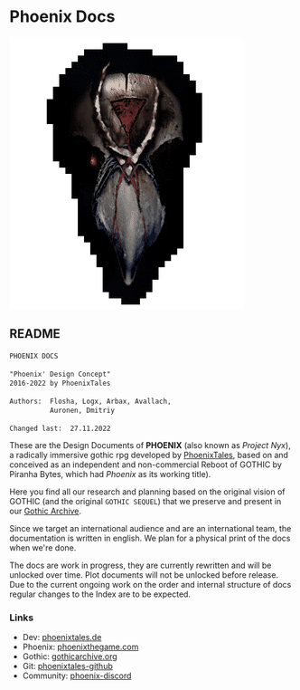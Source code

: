 # Phoenix Docs

![Phoenix' Design Docs](/_img/phoenix-mask-v02.png)

## README

```  
PHOENIX DOCS

"Phoenix' Design Concept"
2016-2022 by PhoenixTales

Authors:  Flosha, Logx, Arbax, Avallach,
          Auronen, Dmitriy

Changed last:  27.11.2022
```  

These are the Design Documents of **PHOENIX** (also known as *Project Nyx*), a radically immersive gothic rpg developed by [PhoenixTales](https://phoenixtales.de), based on and conceived as an independent and non-commercial Reboot of GOTHIC by Piranha Bytes, which had *Phoenix* as its working title).  

Here you find all our research and planning based on the original vision of GOTHIC (and the original `GOTHIC SEQUEL`) that we preserve and present in our [Gothic Archive](https://gothicarchive.org).  

Since we target an international audience and are an international team, the documentation is written in english. We plan for a physical print of the docs when we're done.  

The docs are work in progress, they are currently rewritten and will be unlocked over time. Plot documents will not be unlocked before release. Due to the current ongoing work on the order and internal structure of docs regular changes to the Index are to be expected.    


### Links

* Dev: [phoenixtales.de](https://phoenixtales.de)
* Phoenix: [phoenixthegame.com](https://phoenixthegame.com)
* Gothic: [gothicarchive.org](https://gothicarchive.org)
* Git: [phoenixtales-github](https://github.com/PhoenixTales)
* Community: [phoenix-discord](https://discord.gg/CK4VAR7fpH)


